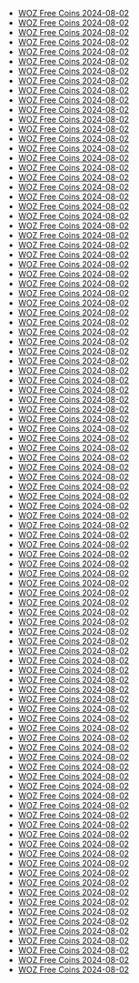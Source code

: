 <ul>
  <li><a href="https://zynga.social/79mf">WOZ Free Coins 2024-08-02</a></li>

  <li><a href="https://zynga.social/49dc93">WOZ Free Coins 2024-08-02</a></li>

  <li><a href="https://zynga.social/61be99">WOZ Free Coins 2024-08-02</a></li>

  <li><a href="https://zdnwoz0-a.akamaihd.net/live-web/incentive_redirect.html?id=1692979846">WOZ Free Coins 2024-08-02</a></li>

  <li><a href="https://zynga.social/0v16">WOZ Free Coins 2024-08-02</a></li>

  <li><a href="https://zynga.social/r9gi">WOZ Free Coins 2024-08-02</a></li>

  <li><a href="https://zdnwoz0-a.akamaihd.net/live-web/incentive_redirect.html?id=1721677460-0jnczlgo4lif">WOZ Free Coins 2024-08-02</a></li>

  <li><a href="https://zynga.social/7iwr">WOZ Free Coins 2024-08-02</a></li>

  <li><a href="https://zynga.social/e7e34f">WOZ Free Coins 2024-08-02</a></li>

  <li><a href="https://zdnwoz0-a.akamaihd.net/live-web/incentive_redirect.html?id=1721677234-0vm292orduhm">WOZ Free Coins 2024-08-02</a></li>

  <li><a href="https://zynga.social/55babc">WOZ Free Coins 2024-08-02</a></li>

  <li><a href="https://zynga.social/edea43">WOZ Free Coins 2024-08-02</a></li>

  <li><a href="https://zdnwoz0-a.akamaihd.net/live-web/incentive_redirect.html?id=1721676999-0e44v2q9zg5n">WOZ Free Coins 2024-08-02</a></li>

  <li><a href="https://zynga.social/nwpf">WOZ Free Coins 2024-08-02</a></li>

  <li><a href="https://zynga.social/43d52c">WOZ Free Coins 2024-08-02</a></li>

  <li><a href="https://zdnwoz0-a.akamaihd.net/live-web/incentive_redirect.html?id=1719952423-0xag67vynj2e">WOZ Free Coins 2024-08-02</a></li>

  <li><a href="https://zynga.social/a2ee56">WOZ Free Coins 2024-08-02</a></li>

  <li><a href="https://zynga.social/23e7f5">WOZ Free Coins 2024-08-02</a></li>

  <li><a href="https://zynga.social/bbc6b0">WOZ Free Coins 2024-08-02</a></li>

  <li><a href="https://zynga.social/9wfy">WOZ Free Coins 2024-08-02</a></li>

  <li><a href="https://zynga.social/7fd013">WOZ Free Coins 2024-08-02</a></li>

  <li><a href="https://zynga.social/44fd22">WOZ Free Coins 2024-08-02</a></li>

  <li><a href="https://zynga.social/a7d68c">WOZ Free Coins 2024-08-02</a></li>

  <li><a href="https://zynga.social/6d195b">WOZ Free Coins 2024-08-02</a></li>

  <li><a href="https://zynga.social/0a7ac6">WOZ Free Coins 2024-08-02</a></li>

  <li><a href="https://zdnwoz0-a.akamaihd.net/live-web/incentive_redirect.html?id=1719952192-0k2xfhf6d9dq">WOZ Free Coins 2024-08-02</a></li>

  <li><a href="https://zynga.social/13eb20">WOZ Free Coins 2024-08-02</a></li>

  <li><a href="https://zynga.social/84df48">WOZ Free Coins 2024-08-02</a></li>

  <li><a href="https://zdnwoz0-a.akamaihd.net/live-web/incentive_redirect.html?id=1719952124-0pp0aq8txbq">WOZ Free Coins 2024-08-02</a></li>

  <li><a href="https://zynga.social/p19h">WOZ Free Coins 2024-08-02</a></li>

  <li><a href="https://zdnwoz0-a.akamaihd.net/live-web/incentive_redirect.html?id=1719952089-0kqetbkdx1yd">WOZ Free Coins 2024-08-02</a></li>

  <li><a href="https://zynga.social/ybt5">WOZ Free Coins 2024-08-02</a></li>

  <li><a href="https://zynga.social/5dc3ad">WOZ Free Coins 2024-08-02</a></li>

  <li><a href="https://zynga.social/u35z">WOZ Free Coins 2024-08-02</a></li>

  <li><a href="https://zdnwoz0-a.akamaihd.net/live-web/incentive_redirect.html?id=1720017695-0c5shisjf6xu">WOZ Free Coins 2024-08-02</a></li>

  <li><a href="https://zdnwoz0-a.akamaihd.net/live-web/incentive_redirect.html?id=1719951964-0xlzxoxv6lb">WOZ Free Coins 2024-08-02</a></li>

  <li><a href="https://zdnwoz0-a.akamaihd.net/live-web/incentive_redirect.html?id=1719403341-0k44ij8hzhw">WOZ Free Coins 2024-08-02</a></li>

  <li><a href="https://zdnwoz0-a.akamaihd.net/live-web/incentive_redirect.html?id=1720172934-06jj742gpekh">WOZ Free Coins 2024-08-02</a></li>

  <li><a href="https://zdnwoz0-a.akamaihd.net/live-web/incentive_redirect.html?id=1719402145-0c41kdmg7avo">WOZ Free Coins 2024-08-02</a></li>

  <li><a href="https://zynga.social/e0a26d">WOZ Free Coins 2024-08-02</a></li>

  <li><a href="https://zynga.social/lt4d">WOZ Free Coins 2024-08-02</a></li>

  <li><a href="https://zynga.social/d198ea">WOZ Free Coins 2024-08-02</a></li>

  <li><a href="https://zynga.social/8ndu">WOZ Free Coins 2024-08-02</a></li>

  <li><a href="https://zynga.social/d36afa">WOZ Free Coins 2024-08-02</a></li>

  <li><a href="https://zdnwoz0-a.akamaihd.net/live-web/incentive_redirect.html?id=1719951892-0qp45m43cqi">WOZ Free Coins 2024-08-02</a></li>

  <li><a href="https://zynga.social/8c4d80">WOZ Free Coins 2024-08-02</a></li>

  <li><a href="https://zdnwoz0-a.akamaihd.net/live-web/incentive_redirect.html?id=1719951858-0ejxe56j6hi8">WOZ Free Coins 2024-08-02</a></li>

  <li><a href="https://zynga.social/7xr0">WOZ Free Coins 2024-08-02</a></li>

  <li><a href="https://zynga.social/28d38b">WOZ Free Coins 2024-08-02</a></li>

  <li><a href="https://zynga.social/455356">WOZ Free Coins 2024-08-02</a></li>

  <li><a href="https://zynga.social/tctr">WOZ Free Coins 2024-08-02</a></li>

  <li><a href="https://zdnwoz0-a.akamaihd.net/live-web/incentive_redirect.html?id=1719338785-075qqqc6i3sa">WOZ Free Coins 2024-08-02</a></li>

  <li><a href="https://zynga.social/hwjv">WOZ Free Coins 2024-08-02</a></li>

  <li><a href="https://zdnwoz0-a.akamaihd.net/live-web/incentive_redirect.html?id=1719338711-0tbuwiqrpr1p">WOZ Free Coins 2024-08-02</a></li>

  <li><a href="https://zynga.social/f2a65e">WOZ Free Coins 2024-08-02</a></li>

  <li><a href="https://zdnwoz0-a.akamaihd.net/live-web/incentive_redirect.html?id=1719338662-0fmjn6pwjw1n">WOZ Free Coins 2024-08-02</a></li>

  <li><a href="https://zynga.social/f0nh">WOZ Free Coins 2024-08-02</a></li>

  <li><a href="https://zdnwoz0-a.akamaihd.net/live-web/incentive_redirect.html?id=1719338642-0vroyddjcy1c">WOZ Free Coins 2024-08-02</a></li>

  <li><a href="https://zdnwoz0-a.akamaihd.net/live-web/incentive_redirect.html?id=1719338615-0lkcut8njx4o">WOZ Free Coins 2024-08-02</a></li>

  <li><a href="https://zdnwoz0-a.akamaihd.net/live-web/incentive_redirect.html?id=1718871184-0aly4tj0zc1s">WOZ Free Coins 2024-08-02</a></li>

  <li><a href="https://zynga.social/2dae7f">WOZ Free Coins 2024-08-02</a></li>

  <li><a href="https://zdnwoz0-a.akamaihd.net/live-web/incentive_redirect.html?id=1719338601-076cbxief86t">WOZ Free Coins 2024-08-02</a></li>

  <li><a href="https://zdnwoz0-a.akamaihd.net/live-web/incentive_redirect.html?id=1719338234-0nv3d1gc1uh8">WOZ Free Coins 2024-08-02</a></li>

  <li><a href="https://zynga.social/68oe">WOZ Free Coins 2024-08-02</a></li>

  <li><a href="https://zdnwoz0-a.akamaihd.net/live-web/incentive_redirect.html?id=1718123234-0ykyst7i8xmp">WOZ Free Coins 2024-08-02</a></li>

  <li><a href="https://zdnwoz0-a.akamaihd.net/live-web/incentive_redirect.html?id=1718123259-0i1obnav8oed">WOZ Free Coins 2024-08-02</a></li>

  <li><a href="https://zdnwoz0-a.akamaihd.net/live-web/incentive_redirect.html?id=1718289892-0h8ob34dd11c">WOZ Free Coins 2024-08-02</a></li>

  <li><a href="https://zynga.social/4c9046">WOZ Free Coins 2024-08-02</a></li>

  <li><a href="https://zynga.social/gtod">WOZ Free Coins 2024-08-02</a></li>

  <li><a href="https://zynga.social/y7ai">WOZ Free Coins 2024-08-02</a></li>

  <li><a href="https://zdnwoz0-a.akamaihd.net/live-web/incentive_redirect.html?id=1718123182-0s7vqftgbji">WOZ Free Coins 2024-08-02</a></li>

  <li><a href="https://zdnwoz0-a.akamaihd.net/live-web/incentive_redirect.html?id=1718123207-0d1us2s0btzo">WOZ Free Coins 2024-08-02</a></li>

  <li><a href="https://zdnwoz0-a.akamaihd.net/live-web/incentive_redirect.html?id=1718121304-0n20zc3f61ma">WOZ Free Coins 2024-08-02</a></li>

  <li><a href="https://zdnwoz0-a.akamaihd.net/live-web/incentive_redirect.html?id=1718123166-0xlhezekeahm">WOZ Free Coins 2024-08-02</a></li>

  <li><a href="https://zynga.social/98958b">WOZ Free Coins 2024-08-02</a></li>

  <li><a href="https://zynga.social/252052">WOZ Free Coins 2024-08-02</a></li>

  <li><a href="https://zynga.social/a732f5">WOZ Free Coins 2024-08-02</a></li>

  <li><a href="https://zdnwoz0-a.akamaihd.net/live-web/incentive_redirect.html?id=1718121146-0oa84yma2glc">WOZ Free Coins 2024-08-02</a></li>

  <li><a href="https://zdnwoz0-a.akamaihd.net/live-web/incentive_redirect.html?id=1718121183-0bivfjclegku">WOZ Free Coins 2024-08-02</a></li>

  <li><a href="https://zdnwoz0-a.akamaihd.net/live-web/incentive_redirect.html?id=1718288541-0u55vxhj2gyl">WOZ Free Coins 2024-08-02</a></li>

  <li><a href="https://zynga.social/750922">WOZ Free Coins 2024-08-02</a></li>

  <li><a href="https://zdnwoz0-a.akamaihd.net/live-web/incentive_redirect.html?id=1718288307-07ozns37pxxb">WOZ Free Coins 2024-08-02</a></li>

  <li><a href="https://zdnwoz0-a.akamaihd.net/live-web/incentive_redirect.html?id=1718121120-0c516tpmos2l">WOZ Free Coins 2024-08-02</a></li>

  <li><a href="https://zynga.social/a4b258">WOZ Free Coins 2024-08-02</a></li>

  <li><a href="https://zdnwoz0-a.akamaihd.net/live-web/incentive_redirect.html?id=1718121097-0wc8plmvsuc">WOZ Free Coins 2024-08-02</a></li>

  <li><a href="https://zynga.social/892f6a">WOZ Free Coins 2024-08-02</a></li>

  <li><a href="https://zdnwoz0-a.akamaihd.net/live-web/incentive_redirect.html?id=1717589467-0o5v0xztjpq">WOZ Free Coins 2024-08-02</a></li>

  <li><a href="https://zdnwoz0-a.akamaihd.net/live-web/incentive_redirect.html?id=1718120973-06luq9k8vfs">WOZ Free Coins 2024-08-02</a></li>

  <li><a href="https://zdnwoz0-a.akamaihd.net/live-web/incentive_redirect.html?id=1694215206">WOZ Free Coins 2024-08-02</a></li>

  <li><a href="https://zdnwoz0-a.akamaihd.net/live-web/incentive_redirect.html?id=1718120877-02crmn5k9hel">WOZ Free Coins 2024-08-02</a></li>

  <li><a href="https://zynga.social/755918">WOZ Free Coins 2024-08-02</a></li>

  <li><a href="https://zdnwoz0-a.akamaihd.net/live-web/incentive_redirect.html?id=1717589105-030b0c411n9w">WOZ Free Coins 2024-08-02</a></li>

  <li><a href="https://zdnwoz0-a.akamaihd.net/live-web/incentive_redirect.html?id=1718120859-09h6fmj6mof">WOZ Free Coins 2024-08-02</a></li>

  <li><a href="https://zdnwoz0-a.akamaihd.net/live-web/incentive_redirect.html?id=1718120834-0s69zupdhzzd">WOZ Free Coins 2024-08-02</a></li>

  <li><a href="https://zdnwoz0-a.akamaihd.net/live-web/incentive_redirect.html?id=1694141899">WOZ Free Coins 2024-08-02</a></li>

  <li><a href="https://zynga.social/cb5f14">WOZ Free Coins 2024-08-02</a></li>

  <li><a href="https://zynga.social/326bc4">WOZ Free Coins 2024-08-02</a></li>

  <li><a href="https://zdnwoz0-a.akamaihd.net/live-web/incentive_redirect.html?id=1718120747-08bnshso07k7">WOZ Free Coins 2024-08-02</a></li>

  <li><a href="https://zynga.social/8nd5">WOZ Free Coins 2024-08-02</a></li>

  <li><a href="https://zynga.social/z0y3">WOZ Free Coins 2024-08-02</a></li>

</ul>
